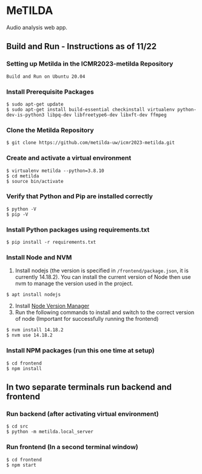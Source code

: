 # MeTILDA

Audio analysis web app.

## Build and Run - Instructions as of 11/22

### Setting up Metilda in the ICMR2023-metilda Repository

```
Build and Run on Ubuntu 20.04
```

### Install Prerequisite Packages

```
$ sudo apt-get update
$ sudo apt-get install build-essential checkinstall virtualenv python-dev-is-python3 libpq-dev libfreetype6-dev libxft-dev ffmpeg
```

### Clone the Metilda Repository

```
$ git clone https://github.com/metilda-uw/icmr2023-metilda.git
```

### Create and activate a virtual environment

```
$ virtualenv metilda --python=3.8.10
$ cd metilda
$ source bin/activate
```

### Verify that Python and Pip are installed correctly

```
$ python -V
$ pip -V
```

### Install Python packages using requirements.txt

```
$ pip install -r requirements.txt
```

### Install Node and NVM

1. Install nodejs (the version is specified in `/frontend/package.json`, it is currently 14.18.2). You can install the current version of Node then use nvm to manage the version used in the project.

```
$ apt install nodejs
```

2. Install <a href="https://heynode.com/tutorial/install-nodejs-locally-nvm">Node Version Manager</a>
3. Run the following commands to install and switch to the correct version of node (Important for successfully running the frontend)

```
$ nvm install 14.18.2
$ nvm use 14.18.2
```

### Install NPM packages (run this one time at setup)

```
$ cd frontend
$ npm install
```

## In two separate terminals run backend and frontend

### Run backend (after activating virtual environment)

```
$ cd src
$ python -m metilda.local_server
```

### Run frontend (In a second terminal window)

```
$ cd frontend
$ npm start
```
